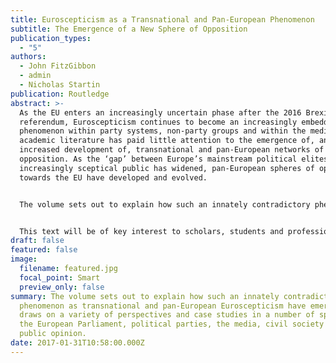 ```yaml
---
title: Euroscepticism as a Transnational and Pan-European Phenomenon
subtitle: The Emergence of a New Sphere of Opposition
publication_types:
  - "5"
authors:
  - John FitzGibbon
  - admin
  - Nicholas Startin
publication: Routledge
abstract: >-
  As the EU enters an increasingly uncertain phase after the 2016 Brexit
  referendum, Euroscepticism continues to become an increasingly embedded
  phenomenon within party systems, non-party groups and within the media. Yet,
  academic literature has paid little attention to the emergence of, and
  increased development of, transnational and pan-European networks of EU
  opposition. As the ‘gap’ between Europe’s mainstream political elites and an
  increasingly sceptical public has widened, pan-European spheres of opposition
  towards the EU have developed and evolved.


  The volume sets out to explain how such an innately contradictory phenomenon as transnational Euroscepticism has emerged. It draws on a variety of perspectives and case studies in a number of spheres – the European Parliament, political parties, the media, civil society and public opinion. Examining to what extent the pan-European dimension of Euroscepticism is becoming increasingly influential, it argues that opposition to European integration has for too long been viewed somewhat narrowly, through the paradigm of national party politics.


  This text will be of key interest to scholars, students and professionals in EU politics, European studies, political parties, and more broadly to comparative politics and international relations.
draft: false
featured: false
image:
  filename: featured.jpg
  focal_point: Smart
  preview_only: false
summary: The volume sets out to explain how such an innately contradictory
  phenomenon as transnational and pan-European Euroscepticism have emerged. It
  draws on a variety of perspectives and case studies in a number of spheres –
  the European Parliament, political parties, the media, civil society and
  public opinion.
date: 2017-01-31T10:58:00.000Z
---
```

